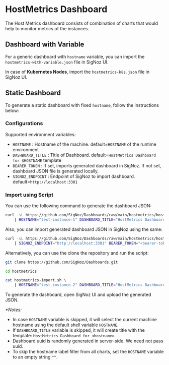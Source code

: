 # HostMetrics Dashboard

The Host Metrics dashboard consists of combination of charts that would help to monitor metrics of the instances.

## Dashboard with Variable

For a generic dashboard with `hostname` variable, you can import the `hostmetrics-with-variable.json`
file in SigNoz UI.

In case of **Kubernetes Nodes**, import the `hostmetrics-k8s.json` file in SigNoz UI.

## Static Dashboard

To generate a static dashboard with fixed `hostname`, follow the instructions below:

### Configurations

Supported environment variables:

- `HOSTNAME` : Hostname of the machine. default=`HOSTNAME` of the runtime environment
- `DASHBOARD_TITLE` : Title of Dashboard. default=`HostMetrics Dashboard for $HOSTNAME` template
- `BEARER_TOKEN` : If set, imports generated dashboard in SigNoz. If not set, dashboard JSON file is generated locally.
- `SIGNOZ_ENDPOINT` : Endpoint of SigNoz to import dashboard. default=`http://localhost:3301`

### Import using Script

You can use the following command to generate the dashboard JSON:

```bash
curl -sL https://github.com/SigNoz/Dashboards/raw/main/hostmetrics/hostmetrics-import.sh \
    | HOSTNAME="test-instance-1" DASHBOARD_TITLE="HostMetrics Dashboard for test-instance-1" bash
```

Also, you can import generated dashboard JSON in SigNoz using the same:

```bash
curl -sL https://github.com/SigNoz/Dashboards/raw/main/hostmetrics/hostmetrics-import.sh \
    | SIGNOZ_ENDPOINT="http://localhost:3301" BEARER_TOKEN="<bearer-token-here>" bash

```

Alternatively, you can use the clone the repository and run the script:

```bash
git clone https://github.com/SigNoz/Dashboards.git

cd hostmetrics

cat hostmetrics-import.sh \
    | HOSTNAME="test-instance-2" DASHBOARD_TITLE="HostMetrics Dashboard for test-instance-2" bash
```

To generate the dashboard, open SigNoz UI and upload the generated JSON.


_*Notes:_
- In case `HOSTNAME` variable is skipped, it will select the current machine hostname using the default shell variable `HOSTNAME`.
- If `DASHBOARD_TITLE` variable is skipped, it will create title with the template: `HostMetrics Dashboard for <hostname>`.
- Dashboard uuid is randomly generated in server-side. We need not pass uuid.
- To skip the hostname label filter from all charts, set the `HOSTNAME` variable to an empty string `""`.
